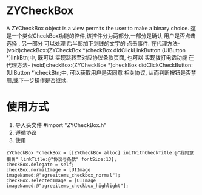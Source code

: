 # ZYCheckBox
A ZYCheckBox object is a view permits the user to make a binary choice.
这是一个类似CheckBox功能的控件,该控件分为两部分,一部分是确认 用户是否点击选择 , 另一部分 可以处理 后半部加下划线的文字的 点击事件.
在代理方法- (void)checkBox:(ZYCheckBox *)checkBox didClickLinkButton:(UIButton *)linkBtn;中,
既可以 实现跳转至对应协议条款页面, 也可以 实现拨打电话功能
在代理方法- (void)checkBox:(ZYCheckBox *)checkBox didClickCheckButton:(UIButton *)checkBtn;中,
可以获取用户是否同意 相关协议, 从而判断按钮是否禁用,或下一步操作是否继续.


# 使用方式
1. 导入头文件 #import "ZYCheckBox.h"
2. 遵循协议<ZYCheckBoxDelegate>
3. 使用
```
ZYCheckBox *checkBox = [[ZYCheckBox alloc] initWithCheckTitle:@"我同意相关" linkTitle:@"协议与条款" fontSize:13];
checkBox.delegate = self;
checkBox.normalImage = [UIImage imageNamed:@"agreeitems_checkbox_normal"];
checkBox.selectedImage = [UIImage imageNamed:@"agreeitems_checkbox_highlight"];
```

